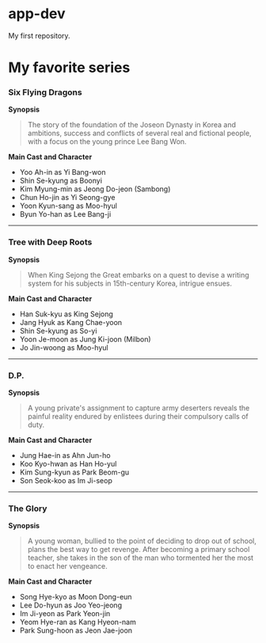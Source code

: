 # app-dev
My first repository.

# My favorite series

### Six Flying Dragons
**Synopsis**
> The story of the foundation of the Joseon Dynasty in Korea and ambitions, success and conflicts of several real and fictional people, with a focus on the young prince Lee Bang Won.

**Main Cast and Character**
- Yoo Ah-in as Yi Bang-won
- Shin Se-kyung as Boonyi
- Kim Myung-min as Jeong Do-jeon (Sambong)
- Chun Ho-jin as Yi Seong-gye
- Yoon Kyun-sang as Moo-hyul
- Byun Yo-han as Lee Bang-ji

---

### Tree with Deep Roots
**Synopsis**
> When King Sejong the Great embarks on a quest to devise a writing system for his subjects in 15th-century Korea, intrigue ensues.

**Main Cast and Character**
- Han Suk-kyu as King Sejong
- Jang Hyuk as Kang Chae-yoon
- Shin Se-kyung as So-yi
- Yoon Je-moon as Jung Ki-joon (Milbon)
- Jo Jin-woong as Moo-hyul
---

### D.P.
**Synopsis**
> A young private's assignment to capture army deserters reveals the painful reality endured by enlistees during their compulsory calls of duty.

**Main Cast and Character**
- Jung Hae-in as Ahn Jun-ho
- Koo Kyo-hwan as Han Ho-yul
- Kim Sung-kyun as Park Beom-gu
- Son Seok-koo as Im Ji-seop
---

### The Glory
**Synopsis**
> A young woman, bullied to the point of deciding to drop out of school, plans the best way to get revenge. After becoming a primary school teacher, she takes in the son of the man who tormented her the most to enact her vengeance.

**Main Cast and Character**
- Song Hye-kyo as Moon Dong-eun
- Lee Do-hyun as Joo Yeo-jeong
- Im Ji-yeon as Park Yeon-jin
- Yeom Hye-ran as Kang Hyeon-nam
- Park Sung-hoon as Jeon Jae-joon
